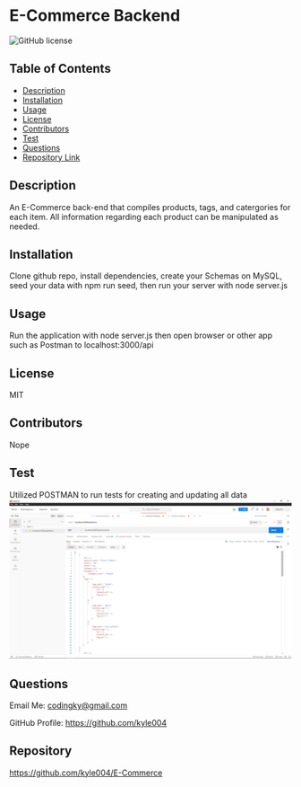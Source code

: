 
  # **E-Commerce Backend**
  
  ![GitHub license](https://img.shields.io/badge/license-MIT-blue.svg)

  ## Table of Contents
  * [Description](#description)
  * [Installation](#installation)
  * [Usage](#usage)
  * [License](#license)
  * [Contributors](#contributors )
  * [Test](#test)
  * [Questions](#questions)
  * [Repository Link](#repository)
  
  ## Description
  An E-Commerce back-end that compiles products, tags, and catergories for each item. All information regarding each product can be manipulated as needed.


  ## Installation
  Clone github repo, install dependencies, create your Schemas on MySQL, seed your data with npm run seed, then run your server with node server.js

  ## Usage
  Run the application with node server.js then open browser or other app such as Postman to localhost:3000/api

  ## License
  MIT

  
  ## Contributors
  Nope

  ## Test
  Utilized POSTMAN to run tests for creating and updating all data ![Postman](./Assets/Postman2.png)


  ## Questions
  Email Me: codingky@gmail.com
  
  GitHub Profile: <https://github.com/kyle004>

  ## Repository
  https://github.com/kyle004/E-Commerce
